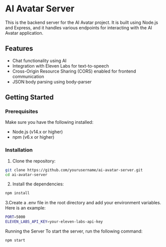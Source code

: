 # AI Avatar Server

This is the backend server for the AI Avatar project. It is built using Node.js and Express, and it handles various endpoints for interacting with the AI Avatar application.

## Features

- Chat functionality using AI
- Integration with Eleven Labs for text-to-speech
- Cross-Origin Resource Sharing (CORS) enabled for frontend communication
- JSON body parsing using body-parser

## Getting Started

### Prerequisites

Make sure you have the following installed:

- Node.js (v14.x or higher)
- npm (v6.x or higher)

### Installation

1. Clone the repository:

```bash
git clone https://github.com/yourusername/ai-avatar-server.git
cd ai-avatar-server
```
 2. Install the dependencies:
    
```bash
npm install
```

3.Create a .env file in the root directory and add your environment variables. Here is an example:

```bash
PORT=5000
ELEVEN_LABS_API_KEY=your-eleven-labs-api-key
```
Running the Server
To start the server, run the following command:

```bash
npm start
```
